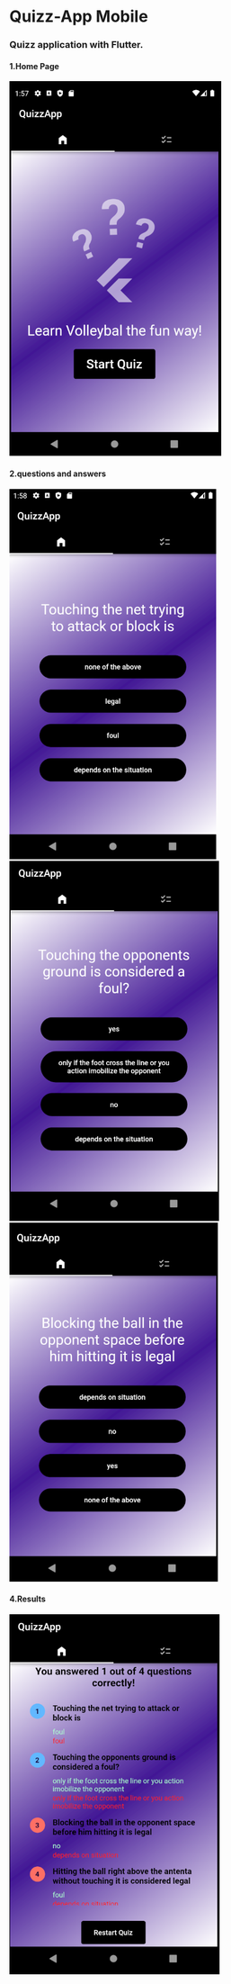 # Quizz-App Mobile

### Quizz application with Flutter.

#### 1.Home Page
<img style="center" src="https://github.com/OmarGeno/Quizz-app-Mobile/blob/main/quizzapp1.png"/> 


#### 2.questions and answers
<img style="center" src="https://github.com/OmarGeno/Quizz-app-Mobile/blob/main/quizzapp2.png"/> 

<img style="center" src="https://github.com/OmarGeno/Quizz-app-Mobile/blob/main/quizzapp3.png"/> 

<img style="center" src="https://github.com/OmarGeno/Quizz-app-Mobile/blob/main/quizzapp5.png"/>


#### 4.Results
<img style="center" src="https://github.com/OmarGeno/Quizz-app-Mobile/blob/main/quizzapp6.png"/> 
